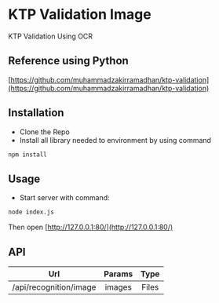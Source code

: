 # KTP Validation Image
KTP Validation Using OCR

## Reference using Python
[https://github.com/muhammadzakirramadhan/ktp-validation](https://github.com/muhammadzakirramadhan/ktp-validation)

## Installation

* Clone the Repo
* Install all library needed to environment by using command
```bash
npm install
```

## Usage

* Start server with command:
```bash
node index.js
```

Then open [http://127.0.0.1:80/](http://127.0.0.1:80/)

## API

| Url        | Params           | Type |
| ------------- |:-------------:| :-----:| 
| /api/recognition/image | images | Files | 
